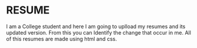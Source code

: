 # RESUME
I am a College student and here I am going to uplload my resumes and its updated version.
From this you can Identify the change that occur in me.
All of this resumes are made using html and css.
